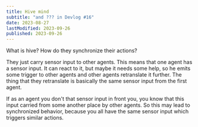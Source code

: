 ```yaml
---
title: Hive mind
subtitle: "and ??? in Devlog #16"
date: 2023-08-27
lastModified: 2023-09-26
published: 2023-09-26
---
```

What is hive? How do they synchronize their actions?

They just carry sensor input to other agents. This means that one agent has a sensor input. It can react to it, but maybe it needs some help, so he emits some trigger to other agents and other agents retranslate it further. The thing that they retranslate is basically the same sensor input from the first agent.

If as an agent you don't that sensor input in front you, you know that this input carried from some another place by other agents. So this may lead to synchronized behavior, because you all have the same sensor input which triggers similar actions.